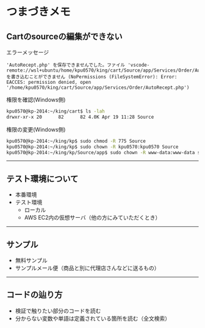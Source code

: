 
# つまづきメモ

## Cartのsourceの編集ができない

エラーメッセージ

```
'AutoRecept.php' を保存できませんでした。ファイル 'vscode-remote://wsl+ubuntu/home/kpu0570/king/cart/Source/app/Services/Order/AutoRecept.php' を書き込むことができません (NoPermissions (FileSystemError): Error: EACCES: permission denied, open '/home/kpu0570/king/cart/Source/app/Services/Order/AutoRecept.php')
```

権限を確認(Windows側)

```sh
kpu0570@kp-2014:~/king/cart$ ls -lah
drwxr-xr-x 20      82      82 4.0K Apr 19 11:28 Source
```

権限の変更(Windows側)

```sh
kpu0570@kp-2014:~/king/kp$ sudo chmod -R 775 Source
kpu0570@kp-2014:~/king/kp$ sudo chown -R kpu0570:kpu0570 Source
kpu0570@kp-2014:~/king/kp/Source/app$ sudo chown -R www-data:www-data storage
```

---

## テスト環境について

- 本番環境
- テスト環境
    - ローカル
    - AWS EC2内の仮想サーバ（他の方にみていただくとき）

---

## サンプル

- 無料サンプル
- サンプルメール便（商品と別に代理店さんなどに送るもの）

---

## コードの辿り方

- 検証で触りたい部分のコードを読む
- 分からない変数や単語は定義されている箇所を読む（全文検索）












